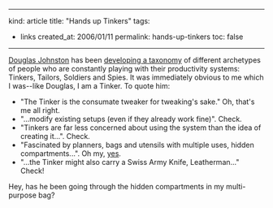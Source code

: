 -----
kind: article
title: "Hands up Tinkers"
tags:
- links
created_at: 2006/01/11
permalink: hands-up-tinkers
toc: false
-----

<p><a href="http://www.douglasjohnston.net/weblog">Douglas Johnston</a> has been <a href="http://www.douglasjohnston.net/weblog/archives/2006/01/04/tinkertailor/">developing a taxonomy</a> of different archetypes of people who are constantly playing with their productivity systems: Tinkers, Tailors, Soldiers and Spies. It was immediately obvious to me which I was--like Douglas, I am a Tinker. To quote him:</p>

<ul>
<li>"The Tinker is the consumate tweaker for tweaking's sake." Oh, that's me all right.</li>
<li>"...modify existing setups (even if they already work fine)". Check.</li>
<li>"Tinkers are far less concerned about using the system than the idea of creating it...". Check.</li>
<li>"Fascinated by planners, bags and utensils with multiple uses, hidden compartments...". Oh my, <a href="http://www.rousette.org.uk/blog/archives/2005/11/24/one-bag-to-rule-them-all/">yes</a>.</li>
<li>"...the Tinker might also carry a Swiss Army Knife, Leatherman..." Check! </li>
</ul>

<p>Hey, has he been going through the hidden compartments in my multi-purpose bag?</p>



